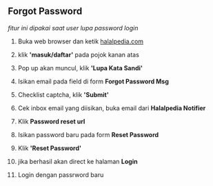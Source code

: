 ## Forgot Password

_fitur ini dipakai saat user lupa password login_

1. Buka web browser dan ketik [halalpedia.com](https://www.halalpedia.com)

2. klik **'masuk/daftar'** pada pojok kanan atas

<!-- ![alt text](source/images/mainpage-fix.jpeg) -->

3. Pop up akan muncul, klik **'Lupa Kata Sandi'**

<!-- ![alt text](source/images/popuplogin-fix.jpeg) -->

4. Isikan email pada field di form **Forgot Password Msg**

<!-- ![alt text](source/images/forgotpassword-fix.jpeg) -->

5. Checklist captcha, klik **'Submit'**

6. Cek inbox email yang diisikan, buka email dari **Halalpedia Notifier**

7. Klik **Password reset url**

<!-- ![alt text](source/images/reseturlpassword-fix.jpeg) -->

8. Isikan password baru pada form **Reset Password**

<!-- ![alt text](source/images/formresetpassword-fix.jpeg) -->

9. Klik **'Reset Password'**

10. jika berhasil akan direct ke halaman **Login**

11. Login dengan passrword baru
